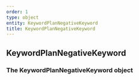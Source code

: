 ```yaml
---
order: 1
type: object
entity: KeywordPlanNegativeKeyword
title: KeywordPlanNegativeKeyword
---
```


## KeywordPlanNegativeKeyword

### The KeywordPlanNegativeKeyword object
